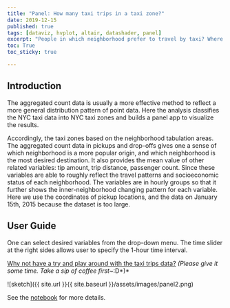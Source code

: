 ```yaml
---
title: "Panel: How many taxi trips in a taxi zone?"
date: 2019-12-15
published: true
tags: [dataviz, hvplot, altair, datashader, panel]
excerpt: "People in which neighborhood prefer to travel by taxi? Where do they want to go? Why there are more taxi trips in a certain zone? The panel answer your questions."
toc: True
toc_sticky: true

---
```


## Introduction

The aggregated count data is usually a more effective method to reflect a more general distribution pattern of point data. Here the analysis classifies the NYC taxi data into NYC taxi zones and builds a panel app to visualize the results. 

Accordingly, the taxi zones based on the neighborhood tabulation areas. The aggregated count data in pickups and drop-offs gives one a sense of which neighborhood is a more popular origin, and which neighborhood is the most desired destination. It also provides the mean value of other related variables: tip amount, trip distance, passenger count. Since these variables are able to roughly reflect the travel patterns and socioeconomic status of each neighborhood. The variables are in hourly groups so that it further shows the inner-neighborhood changing pattern for each variable. Here we use the coordinates of pickup locations, and the data on January 15th, 2015 because the dataset is too large.

## User Guide

One can select desired variables from the drop-down menu. The time slider at the right sides allows user to specify the 1-hour time interval. 

[Why not have a try and play around with the taxi trips data?](https://mybinder.org/v2/gh/xiaoranw8/musa620FinalProject/master?urlpath=%2Fpanel%2FZoneDashBoardFINAL)
*(Please give it some time. Take a sip of coffee first~*:D*)*

![sketch]({{ site.url }}{{ site.baseurl }}/assets/images/panel2.png)

See the [notebook](https://mybinder.org/v2/gh/xiaoranw8/musa620FinalProject/master?filepath=ZoneDashBoardFINAL.ipynb) for more details.
